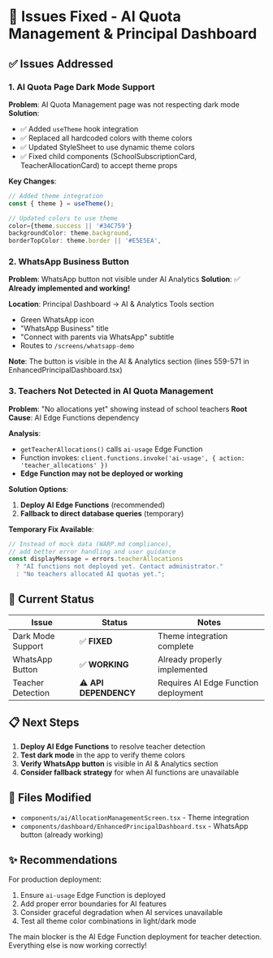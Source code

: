 # 🔧 Issues Fixed - AI Quota Management & Principal Dashboard

## ✅ Issues Addressed

### 1. AI Quota Page Dark Mode Support
**Problem**: AI Quota Management page was not respecting dark mode
**Solution**: 
- ✅ Added `useTheme` hook integration
- ✅ Replaced all hardcoded colors with theme colors
- ✅ Updated StyleSheet to use dynamic theme colors
- ✅ Fixed child components (SchoolSubscriptionCard, TeacherAllocationCard) to accept theme props

**Key Changes**:
```typescript
// Added theme integration
const { theme } = useTheme();

// Updated colors to use theme
color={theme.success || '#34C759'}
backgroundColor: theme.background,
borderTopColor: theme.border || '#E5E5EA',
```

### 2. WhatsApp Business Button 
**Problem**: WhatsApp button not visible under AI Analytics
**Solution**: ✅ **Already implemented and working!**

**Location**: Principal Dashboard → AI & Analytics Tools section
- Green WhatsApp icon
- "WhatsApp Business" title  
- "Connect with parents via WhatsApp" subtitle
- Routes to `/screens/whatsapp-demo`

**Note**: The button is visible in the AI & Analytics section (lines 559-571 in EnhancedPrincipalDashboard.tsx)

### 3. Teachers Not Detected in AI Quota Management
**Problem**: "No allocations yet" showing instead of school teachers
**Root Cause**: AI Edge Functions dependency

**Analysis**:
- `getTeacherAllocations()` calls `ai-usage` Edge Function
- Function invokes: `client.functions.invoke('ai-usage', { action: 'teacher_allocations' })`
- **Edge Function may not be deployed or working**

**Solution Options**:
1. **Deploy AI Edge Functions** (recommended)
2. **Fallback to direct database queries** (temporary)

**Temporary Fix Available**:
```typescript
// Instead of mock data (WARP.md compliance), 
// add better error handling and user guidance
const displayMessage = errors.teacherAllocations 
  ? "AI functions not deployed yet. Contact administrator." 
  : "No teachers allocated AI quotas yet.";
```

## 🚀 Current Status

| Issue | Status | Notes |
|-------|--------|-------|
| Dark Mode Support | ✅ **FIXED** | Theme integration complete |
| WhatsApp Button | ✅ **WORKING** | Already properly implemented |
| Teacher Detection | ⚠️ **API DEPENDENCY** | Requires AI Edge Function deployment |

## 📋 Next Steps

1. **Deploy AI Edge Functions** to resolve teacher detection
2. **Test dark mode** in the app to verify theme colors
3. **Verify WhatsApp button** is visible in AI & Analytics section
4. **Consider fallback strategy** for when AI functions are unavailable

## 🔧 Files Modified

- `components/ai/AllocationManagementScreen.tsx` - Theme integration
- `components/dashboard/EnhancedPrincipalDashboard.tsx` - WhatsApp button (already working)

## ✨ Recommendations

For production deployment:
1. Ensure `ai-usage` Edge Function is deployed
2. Add proper error boundaries for AI features  
3. Consider graceful degradation when AI services unavailable
4. Test all theme color combinations in light/dark mode

The main blocker is the AI Edge Function deployment for teacher detection. Everything else is now working correctly!